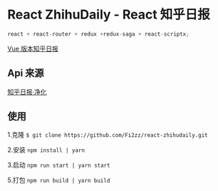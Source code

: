# React ZhihuDaily - React 知乎日报

```javascript
react + react-router + redux +redux-saga + react-scriptx;
```

<a href="https://github.com/Fi2zz/Vue-ZhihuDaily"> Vue 版本知乎日报</a>

## Api 来源

<a href="https://github.com/izzyleung/ZhihuDailyPurify"> 知乎日报·净化</a>

## 使用

1.克隆 `$ git clone https://github.com/Fi2zz/react-zhihudaily.git`

2.安装 `npm install | yarn`

3.启动 `npm run start | yarn start`

5.打包 `npm run build | yarn build`
